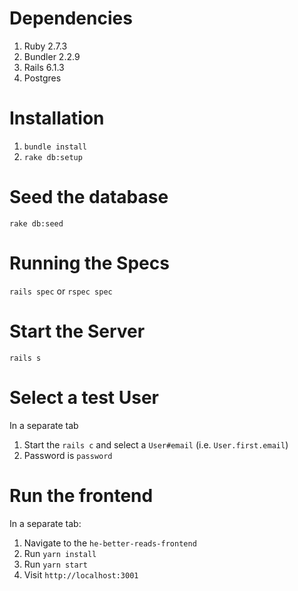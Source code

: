 # Dependencies

1. Ruby 2.7.3
2. Bundler 2.2.9
3. Rails 6.1.3
4. Postgres

# Installation

1. `bundle install`
2. `rake db:setup`

# Seed the database
`rake db:seed`

# Running the Specs
`rails spec` or `rspec spec`

# Start the Server
`rails s`

# Select a test User

In a separate tab

1. Start the `rails c` and select a `User#email` (i.e. `User.first.email`)
2. Password is `password`
 
# Run the frontend

In a separate tab:

1. Navigate to the `he-better-reads-frontend`
2. Run `yarn install`
3. Run `yarn start`
4. Visit `http://localhost:3001`
